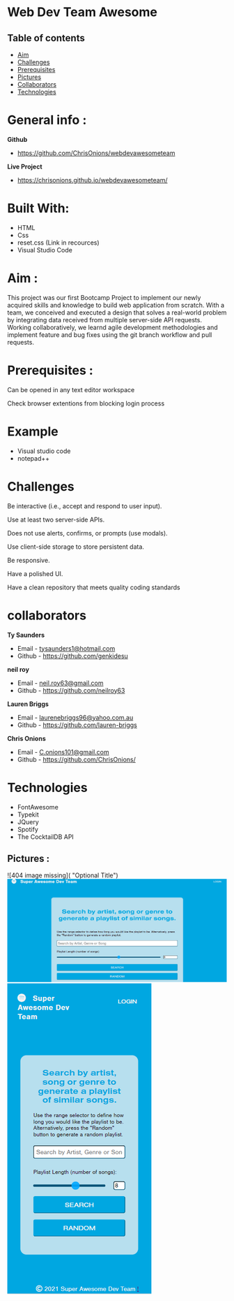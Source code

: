 # Web Dev Team Awesome


## Table of contents
* [Aim](#Aim)
* [Challenges](#Challenges)
* [Prerequisites](#Prerequisites)
* [Pictures](#Pictures)
* [Collaborators](#collaborators)
* [Technologies](#technologies)

# General info :

**Github**
* https://github.com/ChrisOnions/webdevawesometeam

**Live Project**
* https://chrisonions.github.io/webdevawesometeam/
# Built With:

* HTML
* Css
* reset.css (Link in recources)
* Visual Studio Code

# Aim :

This project was our first Bootcamp Project to implement our newly acquired skills and knowledge to build web application from scratch.
With a team, we conceived and executed a design that solves a real-world problem by integrating data received from multiple server-side API requests. Working collaboratively, we learnd agile development methodologies and implement feature and bug fixes using the git branch workflow and pull requests.

# Prerequisites :

Can be opened in any text editor workspace

Check browser extentions from blocking login process

# Example
* Visual studio code
* notepad++

# Challenges

Be interactive (i.e., accept and respond to user input).

Use at least two server-side APIs.

Does not use alerts, confirms, or prompts (use modals).

Use client-side storage to store persistent data.

Be responsive.

Have a polished UI.

Have a clean repository that meets quality coding standards 

# collaborators

**Ty Saunders**

- Email - tysaunders1@hotmail.com
- Github - https://github.com/genkidesu

**neil roy**
- Email - neil.roy63@gmail.com
- Github - https://github.com/neilroy63

**Lauren Briggs**
- Email - laurenebriggs96@yahoo.com.au 
- Github - https://github.com/lauren-briggs

**Chris Onions**
- Email - C.onions101@gmail.com
- Github - https://github.com/ChrisOnions/

# Technologies
- FontAwesome
- Typekit
- JQuery
- Spotify
- The CocktailDB API

## Pictures :
![404 image missing]( "Optional Title")
![404 image missing](./assets/Pictures/indexHtmlPic.PNG)
![404 image missing](./assets/Pictures/indexMobilePic.PNG "Optional Title")
